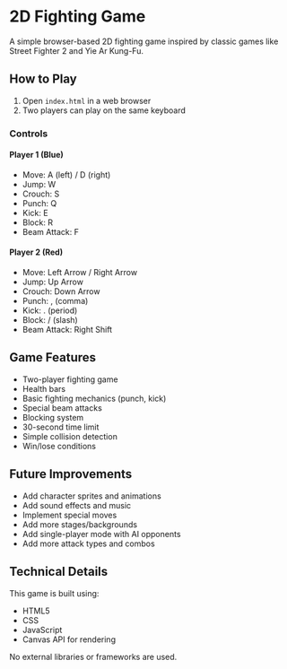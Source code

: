 # 2D Fighting Game

A simple browser-based 2D fighting game inspired by classic games like Street Fighter 2 and Yie Ar Kung-Fu.

## How to Play

1. Open `index.html` in a web browser
2. Two players can play on the same keyboard

### Controls

#### Player 1 (Blue)
- Move: A (left) / D (right)
- Jump: W
- Crouch: S
- Punch: Q
- Kick: E
- Block: R
- Beam Attack: F

#### Player 2 (Red)
- Move: Left Arrow / Right Arrow
- Jump: Up Arrow
- Crouch: Down Arrow
- Punch: , (comma)
- Kick: . (period)
- Block: / (slash)
- Beam Attack: Right Shift

## Game Features

- Two-player fighting game
- Health bars
- Basic fighting mechanics (punch, kick)
- Special beam attacks
- Blocking system
- 30-second time limit
- Simple collision detection
- Win/lose conditions

## Future Improvements

- Add character sprites and animations
- Add sound effects and music
- Implement special moves
- Add more stages/backgrounds
- Add single-player mode with AI opponents
- Add more attack types and combos

## Technical Details

This game is built using:
- HTML5
- CSS
- JavaScript
- Canvas API for rendering

No external libraries or frameworks are used.
